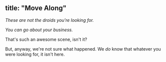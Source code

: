 title: "Move Along"
---
*These are not the droids you're looking for.*

*You can go about your business.*

That's such an awesome scene, isn't it?

But, anyway, we're not sure what happened. We *do* know that whatever you were looking for, it isn't here.